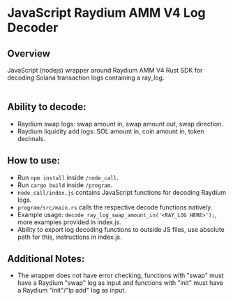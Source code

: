 # JavaScript Raydium AMM V4 Log Decoder
## Overview
JavaScript (nodejs) wrapper around Raydium AMM V4 Rust SDK for decoding Solana transaction logs containing a ray_log.<br><br>
## Ability to decode:
* Raydium swap logs: swap amount in, swap amount out, swap direction.
* Raydium liquidity add logs: SOL amount in, coin amount in, token decimals.
## How to use:
* Run ```npm install``` inside ```/node_call```.
* Run ```cargo build``` inside ```/program```.
* ```node_call/index.js``` contains JavaScript functions for decoding Raydium logs.
* ```program/src/main.rs``` calls the respective decode functions natively.
* Example usage: ```decode_ray_log_swap_amount_in('<RAY_LOG HERE>');```, more examples provided in index.js.
* Ability to export log decoding functions to outside JS files, use absolute path for this, instructions in index.js.

## Additional Notes:
* The wrapper does not have error checking, functions with "swap" must have a Raydium "swap" log as input and functions with "init" must have a Raydium "init"/"lp add" log as input.
